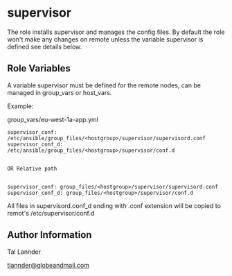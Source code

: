 supervisor
============

The role installs supervisor and manages the config files. By default the role won't
make any changes on remote unless the variable supervisor is defined see details below.


Role Variables
--------------

A variable supervisor must be defined for the remote nodes, can be managed in group_vars or host_vars.

Example:

group_vars/eu-west-1a-app.yml

```
supervisor_conf: /etc/ansible/group_files/<hostgroup>/supervisor/supervisord.conf
supervisor_conf_d: /etc/ansible/group_files/<hostgroup>/supervisor/conf.d


OR Relative path


supervisor_conf: group_files/<hostgroup>/supervisor/supervisord.conf
supervisor_conf_d: group_files/<hostgroup>/supervisor/conf.d
```

All files in supervisord.conf_d ending with .conf extension will be copied to remot's  /etc/supervisor/conf.d


Author Information
------------------

Tal Lannder

tlannder@globeandmail.com
